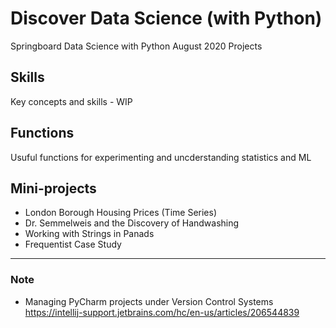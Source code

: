 # Discover Data Science (with Python)

Springboard Data Science with Python August 2020 Projects

## Skills

Key concepts and skills - WIP

## Functions

Usuful functions for experimenting and uncderstanding statistics and ML

## Mini-projects

* London Borough Housing Prices (Time Series)
* Dr. Semmelweis and the Discovery of Handwashing
* Working with Strings in Panads
* Frequentist Case Study

---
### Note

 * Managing PyCharm projects under Version Control Systems https://intellij-support.jetbrains.com/hc/en-us/articles/206544839
